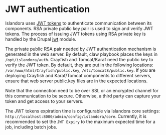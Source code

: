 # JWT authentication
Islandora uses [JWT tokens](https://en.wikipedia.org/wiki/JSON_Web_Token) to authenticate communication between its components. RSA private public key pair is used to sign and verify JWT tokens. The process of issuing JWT tokens using RSA private key is handled by the Drupal [jwt](https://www.drupal.org/project/jwt) module.

The private public RSA pair needed by JWT authentication mechanism is generated in the web server. By default, claw playbook places
the keys in `/opt/islandora/auth`.  Crayfish and Tomcat/Karaf need the public key to verify the JWT token. By default, they are put in the following locations: `/var/www/html/Crayfish/public.key`, `/etc/tomcat8/public.key`. If you are deploying Crayfish and Karaf/Tomcat components to different servers, ensure that web server public.key files are in the expected locations.

Note that the connection need to be over SSL or an encrypted channel for this communication to be secure. Otherwise, a third party can capture your token and get access to your servers.

The JWT tokens expiration time is configurable via Islandora core settings: `http://localhost:8000/admin/config/islandora/core`. Currently, it is recommended to set the `JWT Expiry` to the maximum expected time for a job, including batch jobs.